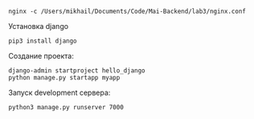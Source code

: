 ```console
```
```console
nginx -c /Users/mikhail/Documents/Code/Mai-Backend/lab3/nginx.conf
```

Установка django

```console
pip3 install django
```

Создание проекта:
```console
django-admin startproject hello_django
python manage.py startapp myapp
```

Запуск development сервера:
```console
python3 manage.py runserver 7000
```

